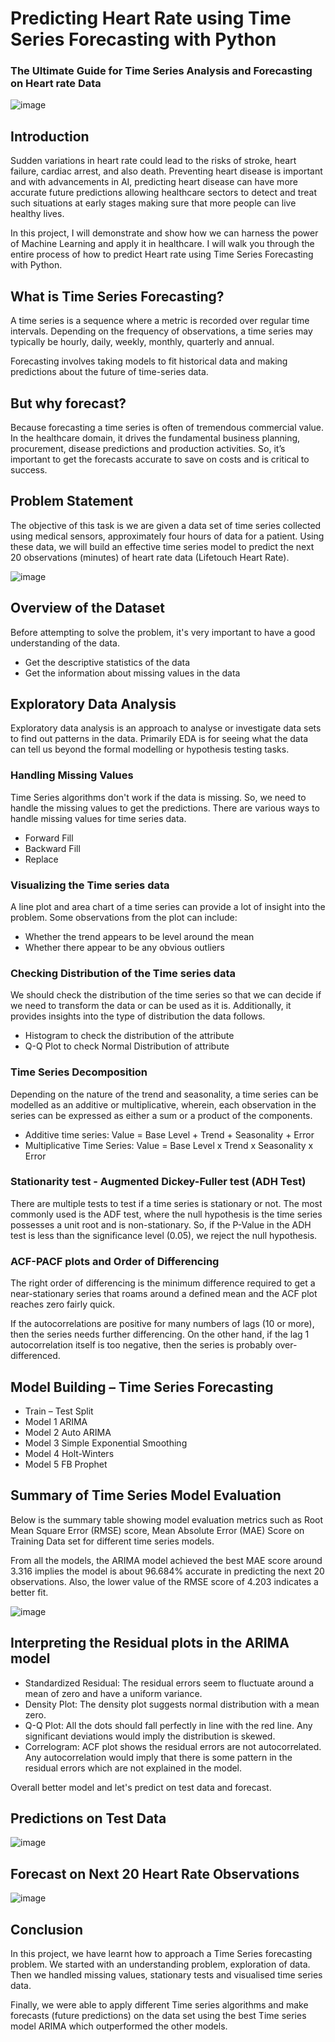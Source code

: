 # Predicting Heart Rate using Time Series Forecasting with Python

### The Ultimate Guide for Time Series Analysis and Forecasting on Heart rate Data

![image](https://user-images.githubusercontent.com/31254745/154763767-f42b7974-1105-4584-9a32-ea4b1a0fcbf5.png)

## Introduction
Sudden variations in heart rate could lead to the risks of stroke, heart failure, cardiac arrest, and also death. Preventing heart disease is important and with advancements in AI, predicting heart disease can have more accurate future predictions allowing healthcare sectors to detect and treat such situations at early stages making sure that more people can live healthy lives.

In this project, I will demonstrate and show how we can harness the power of Machine Learning and apply it in healthcare. I will walk you through the entire process of how to predict Heart rate using Time Series Forecasting with Python.

## What is Time Series Forecasting?
A time series is a sequence where a metric is recorded over regular time intervals. Depending on the frequency of observations, a time series may typically be hourly, daily, weekly, monthly, quarterly and annual.

Forecasting involves taking models to fit historical data and making predictions about the future of time-series data.

## But why forecast?

Because forecasting a time series is often of tremendous commercial value. In the healthcare domain, it drives the fundamental business planning, procurement, disease predictions and production activities. So, it’s important to get the forecasts accurate to save on costs and is critical to success.

## Problem Statement
The objective of this task is we are given a data set of time series collected using medical sensors, approximately four hours of data for a patient. Using these data, we will build an effective time series model to predict the next 20 observations (minutes) of heart rate data (Lifetouch Heart Rate).

![image](https://user-images.githubusercontent.com/31254745/154764015-65da6d52-e93a-455f-81e5-5fda814c5016.png)


## Overview of the Dataset	

Before attempting to solve the problem, it's very important to have a good understanding of the data.

- Get the descriptive statistics of the data
- Get the information about missing values in the data

## Exploratory Data Analysis

Exploratory data analysis is an approach to analyse or investigate data sets to find out patterns in the data. Primarily EDA is for seeing what the data can tell us beyond the formal modelling or hypothesis testing tasks.

### Handling Missing Values

Time Series algorithms don't work if the data is missing. So, we need to handle the missing values to get the predictions. There are various ways to handle missing values for time series data. 

- Forward Fill
- Backward Fill
- Replace

### Visualizing the Time series data

A line plot and area chart of a time series can provide a lot of insight into the problem. Some observations from the plot can include:
- Whether the trend appears to be level around the mean
- Whether there appear to be any obvious outliers

### Checking Distribution of the Time series data
We should check the distribution of the time series so that we can decide if we need to transform the data or can be used as it is. Additionally, it provides insights into the type of distribution the data follows.
- Histogram to check the distribution of the attribute
- Q-Q Plot to check Normal Distribution of attribute

### Time Series Decomposition

Depending on the nature of the trend and seasonality, a time series can be modelled as an additive or multiplicative, wherein, each observation in the series can be expressed as either a sum or a product of the components.
- Additive time series: Value = Base Level + Trend + Seasonality + Error
- Multiplicative Time Series: Value = Base Level x Trend x Seasonality x Error

### Stationarity test - Augmented Dickey-Fuller test (ADH Test)
There are multiple tests to test if a time series is stationary or not. The most commonly used is the ADF test, where the null hypothesis is the time series possesses a unit root and is non-stationary. So, if the P-Value in the ADH test is less than the significance level (0.05), we reject the null hypothesis.

### ACF-PACF plots and Order of Differencing
The right order of differencing is the minimum difference required to get a near-stationary series that roams around a defined mean and the ACF plot reaches zero fairly quick.

If the autocorrelations are positive for many numbers of lags (10 or more), then the series needs further differencing. On the other hand, if the lag 1 autocorrelation itself is too negative, then the series is probably over-differenced.

## Model Building – Time Series Forecasting

- Train – Test Split
- Model 1 ARIMA
- Model 2 Auto ARIMA
- Model 3 Simple Exponential Smoothing
- Model 4 Holt-Winters
- Model 5 FB Prophet

## Summary of Time Series Model Evaluation

Below is the summary table showing model evaluation metrics such as Root Mean Square Error (RMSE) score, Mean Absolute Error (MAE) Score on Training Data set for different time series models.

From all the models, the ARIMA model achieved the best MAE score around 3.316 implies the model is about 96.684% accurate in predicting the next 20 observations. Also, the lower value of the RMSE score of 4.203 indicates a better fit.

![image](https://user-images.githubusercontent.com/31254745/154765062-fdea88bf-ca40-428e-8f6e-d1fdbf0688fa.png)


## Interpreting the Residual plots in the ARIMA model
- Standardized Residual: The residual errors seem to fluctuate around a mean of zero and have a uniform variance.
- Density Plot: The density plot suggests normal distribution with a mean zero.
- Q-Q Plot: All the dots should fall perfectly in line with the red line. Any significant deviations would imply the distribution is skewed.
- Correlogram: ACF plot shows the residual errors are not autocorrelated. Any autocorrelation would imply that there is some pattern in the residual errors which are not explained in the model.

Overall better model and let's predict on test data and forecast.

## Predictions on Test Data

![image](https://user-images.githubusercontent.com/31254745/154765244-bb0f7a63-bd97-4fd4-b943-4a443f15b052.png)

## Forecast on Next 20 Heart Rate Observations

![image](https://user-images.githubusercontent.com/31254745/154765292-2af0302a-2fea-4bc8-84f8-c377d75a239b.png)

## Conclusion
In this project, we have learnt how to approach a Time Series forecasting problem. We started with an understanding problem, exploration of data. Then we handled missing values, stationary tests and visualised time series data.

Finally, we were able to apply different Time series algorithms and make forecasts (future predictions) on the data set using the best Time series model ARIMA which outperformed the other models.













